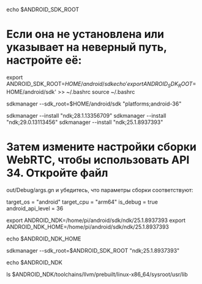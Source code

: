 echo $ANDROID_SDK_ROOT

# Если она не установлена или указывает на неверный путь, настройте её:
export ANDROID_SDK_ROOT=$HOME/android/sdk
echo 'export ANDROID_SDK_ROOT=$HOME/android/sdk' >> ~/.bashrc
source ~/.bashrc


sdkmanager --sdk_root=$HOME/android/sdk "platforms;android-36"


sdkmanager --install "ndk;28.1.13356709"
sdkmanager --install "ndk;29.0.13113456"
sdkmanager --install "ndk;25.1.8937393"

# Затем измените настройки сборки WebRTC, чтобы использовать API 34. Откройте файл
out/Debug/args.gn и убедитесь, что параметры сборки соответствуют:

target_os = "android"
target_cpu = "arm64"
is_debug = true
android_api_level = 36



export ANDROID_NDK=/home/pi/android/sdk/ndk/25.1.8937393
export ANDROID_NDK_HOME=/home/pi/android/sdk/ndk/25.1.8937393

echo $ANDROID_NDK_HOME

sdkmanager --sdk_root=$ANDROID_SDK_ROOT "ndk;25.1.8937393"


echo $ANDROID_NDK

ls $ANDROID_NDK/toolchains/llvm/prebuilt/linux-x86_64/sysroot/usr/lib
